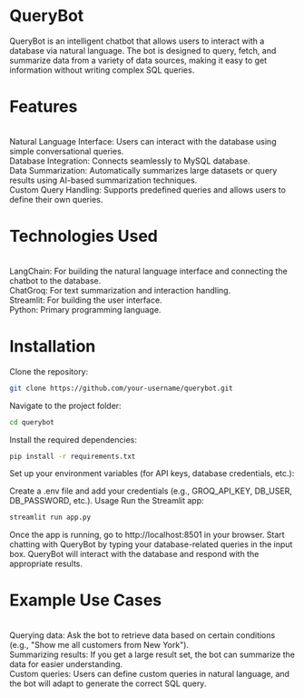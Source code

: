 # QueryBot
QueryBot is an intelligent chatbot that allows users to interact with a database via natural language. The bot is designed to query, fetch, and summarize data from a variety of data sources, making it easy to get information without writing complex SQL queries.

<h1>Features</h1>
<br>Natural Language Interface: Users can interact with the database using simple conversational queries.
<br>Database Integration: Connects seamlessly to MySQL database.
<br>Data Summarization: Automatically summarizes large datasets or query results using AI-based summarization techniques.
<br>Custom Query Handling: Supports predefined queries and allows users to define their own queries.
<h1>Technologies Used</h1>
<br>LangChain: For building the natural language interface and connecting the chatbot to the database.
<br>ChatGroq: For text summarization and interaction handling.
<br>Streamlit: For building the user interface.
<br>Python: Primary programming language.
<h1>Installation</h1>
Clone the repository:

```bash
git clone https://github.com/your-username/querybot.git
```
Navigate to the project folder:

```bash
cd querybot
```
Install the required dependencies:

```bash
pip install -r requirements.txt
```
Set up your environment variables (for API keys, database credentials, etc.):

Create a .env file and add your credentials (e.g., GROQ_API_KEY, DB_USER, DB_PASSWORD, etc.).
Usage
Run the Streamlit app:

```bash
streamlit run app.py
```
Once the app is running, go to http://localhost:8501 in your browser.
Start chatting with QueryBot by typing your database-related queries in the input box. QueryBot will interact with the database and respond with the appropriate results.

<h1>Example Use Cases</h1>
<br>Querying data: Ask the bot to retrieve data based on certain conditions (e.g., "Show me all customers from New York").
<br>Summarizing results: If you get a large result set, the bot can summarize the data for easier understanding.
<br>Custom queries: Users can define custom queries in natural language, and the bot will adapt to generate the correct SQL query.

